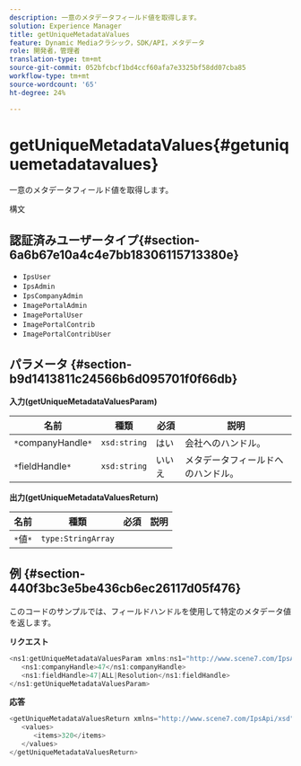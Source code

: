 ```yaml
---
description: 一意のメタデータフィールド値を取得します。
solution: Experience Manager
title: getUniqueMetadataValues
feature: Dynamic Mediaクラシック，SDK/API，メタデータ
role: 開発者，管理者
translation-type: tm+mt
source-git-commit: 052bfcbcf1bd4ccf60afa7e3325bf58dd07cba85
workflow-type: tm+mt
source-wordcount: '65'
ht-degree: 24%

---
```



# getUniqueMetadataValues{#getuniquemetadatavalues}

一意のメタデータフィールド値を取得します。

構文

## 認証済みユーザータイプ{#section-6a6b67e10a4c4e7bb18306115713380e}

* `IpsUser`
* `IpsAdmin`
* `IpsCompanyAdmin`
* `ImagePortalAdmin`
* `ImagePortalUser`
* `ImagePortalContrib`
* `ImagePortalContribUser`

## パラメータ {#section-b9d1413811c24566b6d095701f0f66db}

**入力(getUniqueMetadataValuesParam)**

| 名前 | 種類 | 必須 | 説明 |
|---|---|---|---|
| `*`companyHandle`*` | `xsd:string` | はい | 会社へのハンドル。 |
| `*`fieldHandle`*` | `xsd:string` | いいえ | メタデータフィールドへのハンドル。 |

**出力(getUniqueMetadataValuesReturn)**

| 名前 | 種類 | 必須 | 説明 |
|---|---|---|---|
| `*`値`*` | `type:StringArray` |  |  |

## 例 {#section-440f3bc3e5be436cb6ec26117d05f476}

このコードのサンプルでは、フィールドハンドルを使用して特定のメタデータ値を返します。

**リクエスト**

```java
<ns1:getUniqueMetadataValuesParam xmlns:ns1="http://www.scene7.com/IpsApi/xsd">
   <ns1:companyHandle>47</ns1:companyHandle>
   <ns1:fieldHandle>47|ALL|Resolution</ns1:fieldHandle>
</ns1:getUniqueMetadataValuesParam>
```

**応答**

```java
<getUniqueMetadataValuesReturn xmlns="http://www.scene7.com/IpsApi/xsd">
   <values>
      <items>320</items>
   </values>
</getUniqueMetadataValuesReturn>
```

